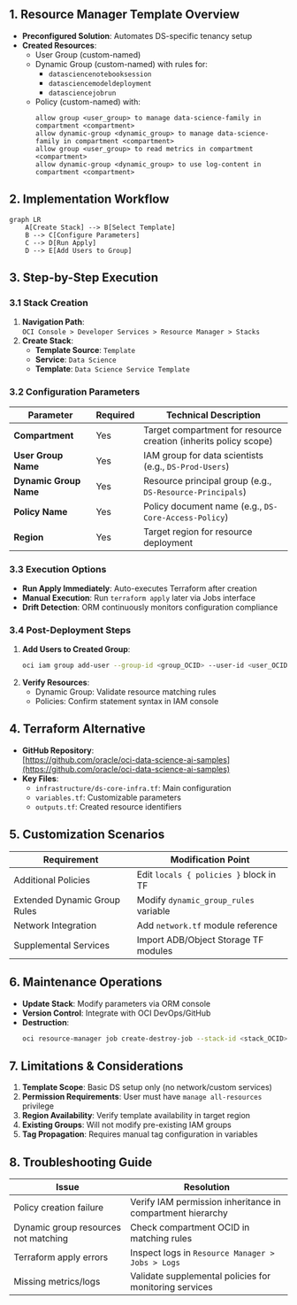 ## 1. Resource Manager Template Overview
- **Preconfigured Solution**: Automates DS-specific tenancy setup
- **Created Resources**:
  - User Group (custom-named)
  - Dynamic Group (custom-named) with rules for:
    - `datasciencenotebooksession`
    - `datasciencemodeldeployment`
    - `datasciencejobrun`
  - Policy (custom-named) with:
    ```plaintext
    allow group <user_group> to manage data-science-family in compartment <compartment>
    allow dynamic-group <dynamic_group> to manage data-science-family in compartment <compartment>
    allow group <user_group> to read metrics in compartment <compartment>
    allow dynamic-group <dynamic_group> to use log-content in compartment <compartment>
    ```

## 2. Implementation Workflow
```mermaid
graph LR
    A[Create Stack] --> B[Select Template]
    B --> C[Configure Parameters]
    C --> D[Run Apply]
    D --> E[Add Users to Group]
```

## 3. Step-by-Step Execution

### 3.1 Stack Creation
1. **Navigation Path**:  
   `OCI Console > Developer Services > Resource Manager > Stacks`
2. **Create Stack**:
   - **Template Source**: `Template`
   - **Service**: `Data Science`
   - **Template**: `Data Science Service Template`

### 3.2 Configuration Parameters
| **Parameter**         | **Required** | **Technical Description**                                                                 |
|-----------------------|--------------|-------------------------------------------------------------------------------------------|
| **Compartment**       | Yes          | Target compartment for resource creation (inherits policy scope)                          |
| **User Group Name**   | Yes          | IAM group for data scientists (e.g., `DS-Prod-Users`)                                     |
| **Dynamic Group Name**| Yes          | Resource principal group (e.g., `DS-Resource-Principals`)                                 |
| **Policy Name**       | Yes          | Policy document name (e.g., `DS-Core-Access-Policy`)                                      |
| **Region**            | Yes          | Target region for resource deployment                                                     |

### 3.3 Execution Options
- **Run Apply Immediately**: Auto-executes Terraform after creation
- **Manual Execution**: Run `terraform apply` later via Jobs interface
- **Drift Detection**: ORM continuously monitors configuration compliance

### 3.4 Post-Deployment Steps
1. **Add Users to Created Group**:
   ```bash
   oci iam group add-user --group-id <group_OCID> --user-id <user_OCID>
   ```
2. **Verify Resources**:
   - Dynamic Group: Validate resource matching rules
   - Policies: Confirm statement syntax in IAM console

## 4. Terraform Alternative
- **GitHub Repository**:  
  [https://github.com/oracle/oci-data-science-ai-samples](https://github.com/oracle/oci-data-science-ai-samples)
- **Key Files**:
  - `infrastructure/ds-core-infra.tf`: Main configuration
  - `variables.tf`: Customizable parameters
  - `outputs.tf`: Created resource identifiers

## 5. Customization Scenarios
| **Requirement**               | **Modification Point**                     |
|-------------------------------|--------------------------------------------|
| Additional Policies           | Edit `locals { policies }` block in TF     |
| Extended Dynamic Group Rules  | Modify `dynamic_group_rules` variable      |
| Network Integration           | Add `network.tf` module reference          |
| Supplemental Services         | Import ADB/Object Storage TF modules       |

## 6. Maintenance Operations
- **Update Stack**: Modify parameters via ORM console
- **Version Control**: Integrate with OCI DevOps/GitHub
- **Destruction**:
  ```bash
  oci resource-manager job create-destroy-job --stack-id <stack_OCID>
  ```

## 7. Limitations & Considerations
1. **Template Scope**: Basic DS setup only (no network/custom services)
2. **Permission Requirements**: User must have `manage all-resources` privilege
3. **Region Availability**: Verify template availability in target region
4. **Existing Groups**: Will not modify pre-existing IAM groups
5. **Tag Propagation**: Requires manual tag configuration in variables

## 8. Troubleshooting Guide
| **Issue**                            | **Resolution**                                                                 |
|--------------------------------------|--------------------------------------------------------------------------------|
| Policy creation failure              | Verify IAM permission inheritance in compartment hierarchy                    |
| Dynamic group resources not matching | Check compartment OCID in matching rules                                      |
| Terraform apply errors               | Inspect logs in `Resource Manager > Jobs > Logs`                              |
| Missing metrics/logs                 | Validate supplemental policies for monitoring services                         |

